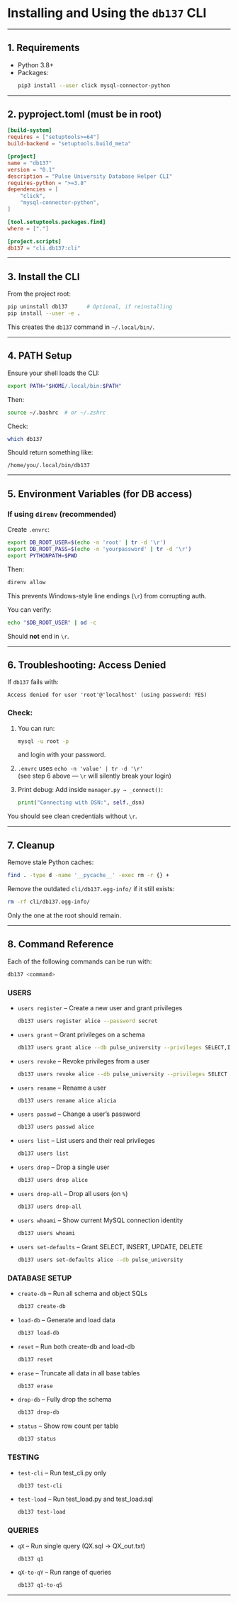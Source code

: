 # Installing and Using the `db137` CLI

---

## 1. Requirements

- Python 3.8+
- Packages:
  ```bash
  pip3 install --user click mysql-connector-python
  ```

---

## 2. pyproject.toml (must be in root)

```toml
[build-system]
requires = ["setuptools>=64"]
build-backend = "setuptools.build_meta"

[project]
name = "db137"
version = "0.1"
description = "Pulse University Database Helper CLI"
requires-python = ">=3.8"
dependencies = [
    "click",
    "mysql-connector-python",
]

[tool.setuptools.packages.find]
where = ["."]

[project.scripts]
db137 = "cli.db137:cli"
```

---

## 3. Install the CLI

From the project root:

```bash
pip uninstall db137      # Optional, if reinstalling
pip install --user -e .
```

This creates the `db137` command in `~/.local/bin/`.

---

## 4. PATH Setup

Ensure your shell loads the CLI:

```bash
export PATH="$HOME/.local/bin:$PATH"
```

Then:

```bash
source ~/.bashrc  # or ~/.zshrc
```

Check:

```bash
which db137
```

Should return something like:

```
/home/you/.local/bin/db137
```

---

## 5. Environment Variables (for DB access)

### If using `direnv` (recommended)

Create `.envrc`:

```bash
export DB_ROOT_USER=$(echo -n 'root' | tr -d '\r')
export DB_ROOT_PASS=$(echo -n 'yourpassword' | tr -d '\r')
export PYTHONPATH=$PWD
```

Then:

```bash
direnv allow
```

This prevents Windows-style line endings (`\r`) from corrupting auth.

You can verify:

```bash
echo "$DB_ROOT_USER" | od -c
```

Should **not** end in `\r`.

---

## 6. Troubleshooting: Access Denied

If `db137` fails with:

```
Access denied for user 'root'@'localhost' (using password: YES)
```

### Check:
1. You can run:
   ```bash
   mysql -u root -p
   ```
   and login with your password.

2. `.envrc` uses `echo -n 'value' | tr -d '\r'`  
   (see step 6 above — `\r` will silently break your login)

3. Print debug:
   Add inside `manager.py → _connect()`:
   ```python
   print("Connecting with DSN:", self._dsn)
   ```

You should see clean credentials without `\r`.

---

## 7. Cleanup

Remove stale Python caches:

```bash
find . -type d -name '__pycache__' -exec rm -r {} +
```

Remove the outdated `cli/db137.egg-info/` if it still exists:

```bash
rm -rf cli/db137.egg-info/
```

Only the one at the root should remain.

---

## 8. Command Reference

Each of the following commands can be run with:

```bash
db137 <command>
```

### USERS
- `users register` – Create a new user and grant privileges
  ```bash
  db137 users register alice --password secret
  ```

- `users grant` – Grant privileges on a schema
  ```bash
  db137 users grant alice --db pulse_university --privileges SELECT,INSERT
  ```

- `users revoke` – Revoke privileges from a user
  ```bash
  db137 users revoke alice --db pulse_university --privileges SELECT
  ```

- `users rename` – Rename a user
  ```bash
  db137 users rename alice alicia
  ```

- `users passwd` – Change a user’s password
  ```bash
  db137 users passwd alice
  ```

- `users list` – List users and their real privileges
  ```bash
  db137 users list
  ```

- `users drop` – Drop a single user
  ```bash
  db137 users drop alice
  ```

- `users drop-all` – Drop all users (on `%`)
  ```bash
  db137 users drop-all
  ```

- `users whoami` – Show current MySQL connection identity
  ```bash
  db137 users whoami
  ```

- `users set-defaults` – Grant SELECT, INSERT, UPDATE, DELETE
  ```bash
  db137 users set-defaults alice --db pulse_university
  ```

### DATABASE SETUP
- `create-db` – Run all schema and object SQLs
  ```bash
  db137 create-db
  ```

- `load-db` – Generate and load data
  ```bash
  db137 load-db
  ```

- `reset` – Run both create-db and load-db
  ```bash
  db137 reset
  ```

- `erase` – Truncate all data in all base tables
  ```bash
  db137 erase
  ```

- `drop-db` – Fully drop the schema
  ```bash
  db137 drop-db
  ```

- `status` – Show row count per table
  ```bash
  db137 status
  ```

### TESTING

- `test-cli` – Run test_cli.py only
  ```bash
  db137 test-cli
  ```

- `test-load` – Run test_load.py and test_load.sql
  ```bash
  db137 test-load
  ```

### QUERIES
- `qX` – Run single query (QX.sql → QX_out.txt)
  ```bash
  db137 q1
  ```

- `qX-to-qY` – Run range of queries
  ```bash
  db137 q1-to-q5
  ```

---